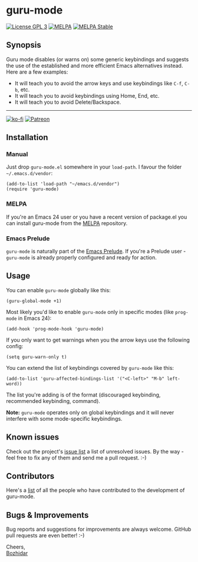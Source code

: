 # guru-mode

[![License GPL 3][badge-license]](http://www.gnu.org/licenses/gpl-3.0.txt)
[![MELPA](http://melpa.org/packages/guru-mode-badge.svg)](http://melpa.org/#/guru-mode)
[![MELPA Stable](http://stable.melpa.org/packages/guru-mode-badge.svg)](http://stable.melpa.org/#/guru-mode)

[badge-license]: https://img.shields.io/badge/license-GPL_3-green.svg

## Synopsis

Guru mode disables (or warns on) some generic keybindings and suggests the use of the
established and more efficient Emacs alternatives instead. Here are a few examples:

* It will teach you to avoid the arrow keys and use keybindings like `C-f`, `C-b`, etc.
* It will teach you to avoid keybindings using Home, End, etc.
* It will teach you to avoid Delete/Backspace.

-------------

[![ko-fi](https://www.ko-fi.com/img/githubbutton_sm.svg)](https://ko-fi.com/C0C2204SR)
[![Patreon](https://img.shields.io/badge/patreon-donate-orange.svg)](https://www.patreon.com/bbatsov)

## Installation

### Manual

Just drop `guru-mode.el` somewhere in your `load-path`. I favour the
folder `~/.emacs.d/vendor`:

```emacs-lisp
(add-to-list 'load-path "~/emacs.d/vendor")
(require 'guru-mode)
```

### MELPA

If you're an Emacs 24 user or you have a recent version of package.el
you can install guru-mode from the [MELPA](https://melpa.org/) repository.

### Emacs Prelude

`guru-mode` is naturally part of the
[Emacs Prelude](https://github.com/bbatsov/prelude). If you're a Prelude
user - `guru-mode` is already properly configured and ready for
action.

## Usage

You can enable `guru-mode` globally like this:

```emacs-lisp
(guru-global-mode +1)
```

Most likely you'd like to enable `guru-mode` only in specific modes
(like `prog-mode` in Emacs 24):

```emacs-lisp
(add-hook 'prog-mode-hook 'guru-mode)
```

If you only want to get warnings when you the arrow keys use the following config:

```emacs-lisp
(setq guru-warn-only t)
```

You can extend the list of keybindings covered by `guru-mode` like this:

``` emacs-lisp
(add-to-list 'guru-affected-bindings-list '("<C-left>" "M-b" left-word))
```

The list you're adding is of the format (discouraged keybinding, recommended keybinding, command).

**Note:** `guru-mode` operates only on global keybindings and it will never interfere with
some mode-specific keybindings.

## Known issues

Check out the project's
[issue list](https://github.com/bbatsov/guru-mode/issues?sort=created&direction=desc&state=open)
a list of unresolved issues. By the way - feel free to fix any of them
and send me a pull request. :-)

## Contributors

Here's a [list](https://github.com/bbatsov/guru-mode/contributors) of
all the people who have contributed to the development of guru-mode.

## Bugs & Improvements

Bug reports and suggestions for improvements are always
welcome. GitHub pull requests are even better! :-)

Cheers,<br/>
[Bozhidar](http://twitter.com/bbatsov)
